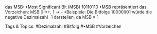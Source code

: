 das MSB:
•Most Significant Bit (MSB) 10110110
•MSB repräsentiert das Vorzeichen: MSB 0→+, 1 → -
•Beispiele:
Die Bitfolge 10000001 würde die negative Dezimalzahl -1 darstellen, da MSB = 1

   Tags & Topics:
   #Dezimalzahl
   #Bitfolg
   #•MSB
   #Vorzeichen